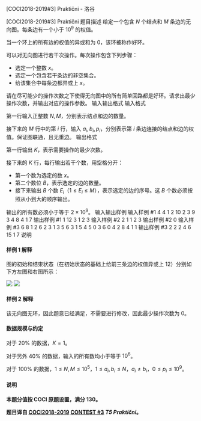 



[COCI2018-2019#3] Praktični - 洛谷














[COCI2018-2019#3] Praktični
题目描述
给定一个包含 $N$ 个结点和 $M$ 条边的无向图。每条边有一个小于 $10^9$ 的权值。

当一个环上的所有边的权值的异或和为 $0$，该环被称作好环。

可以对无向图进行若干次操作。每次操作包含下列步骤：

- 选定一个整数 $x$。
- 选定一个包含若干条边的非空集合。
- 给该集合中每条边都异或上 $x$。

请在尽可能少的操作次数之下使得无向图中的所有简单回路都是好环。请求出最少操作次数，并输出对应的操作参数。
输入输出格式
输入格式

第一行输入正整数 $N,M$，分别表示结点和边的数量。

接下来的 $M$ 行中的第 $i$ 行，输入 $a_i,b_i,p_i$，分别表示第 $i$ 条边连接的结点和边的权值。保证图联通，且无重边。
输出格式

第一行输出 $K$，表示需要操作的最少次数。

接下来的 $K$ 行，每行输出若干个数，用空格分开：

- 第一个数为选定的数 $x$。
- 第二个数位 $B$，表示选定的边的数量。
- 接下来输出 $B$ 个数 $E_i$（$1 \le E_i \le M$），表示选定的边的序号。这 $B$ 个数必须按照从小到大的顺序输出。

输出的所有数必须小于等于 $2 \times 10^9$。
输入输出样例
输入样例 #1
4 4
1 2 10
2 3 9
3 4 8
4 1 7
输出样例 #1
1
12 3 1 2 3
输入样例 #2
2 1
1 2 3
输出样例 #2
0
输入样例 #3
6 8
1 2 6
2 3 1
3 5 6
3 1 5
4 5 0
3 6 0
4 2 8
4 1 1
输出样例 #3
2
2 2 4 6
15 1 7
说明
#### 样例 1 解释

图的初始和结束状态（在初始状态的基础上给前三条边的权值异或上 $12$）分别如下方左图和右图所示：

![](https://cdn.luogu.com.cn/upload/image_hosting/zh4zuicc.png)
![](https://cdn.luogu.com.cn/upload/image_hosting/lbmx5f8v.png)

#### 样例 2 解释

该无向图无环，因此题意已经满足，不需要进行修改，因此最少操作次数为 $0$。

#### 数据规模与约定

对于 $20\%$ 的数据，$K=1$。

对于另外 $40\%$ 的数据，输入的所有数均小于等于 $10^6$。

对于 $100\%$ 的数据，$1 \le N,M \le 10^5$，$1 \le a_i,b_i \le N$，$a_i \neq b_i$，$0 \le p_i \le 10^9$。

#### 说明

**本题分值按 COCI 原题设置，满分 $130$。**

**题目译自 [COCI2018-2019](https://hsin.hr/coci/archive/2018_2019/) [CONTEST #3](https://hsin.hr/coci/archive/2018_2019/contest3_tasks.pdf)  _T5 Praktični_。**







